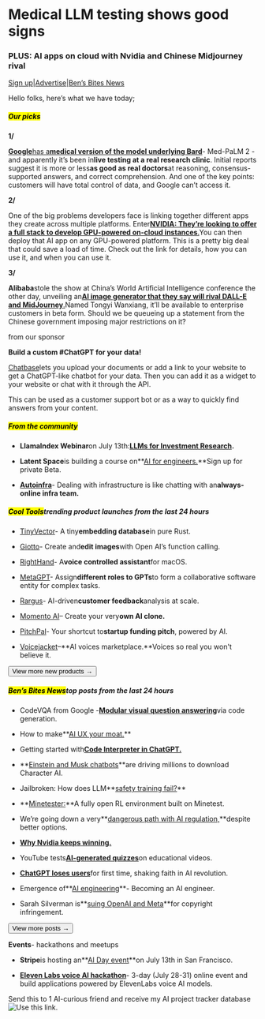 # Medical LLM testing shows good signs

### PLUS: AI apps on cloud with Nvidia and Chinese Midjourney rival

[Sign up](https://www.bensbites.co/?utm_source=bensbites\&utm_medium=referral\&utm_campaign=medical-llm-testing-shows-good-signs)|[Advertise](https://sponsor.bensbites.co/?utm_source=bensbites\&utm_medium=referral\&utm_campaign=medical-llm-testing-shows-good-signs)|[Ben’s Bites News](https://news.bensbites.co/?utm_source=bensbites\&utm_medium=referral\&utm_campaign=medical-llm-testing-shows-good-signs)

Hello folks, here’s what we have today;

##### <mark>**Our picks**</mark>

**1/**

[**Google**](https://www.theverge.com/2023/7/8/23788265/google-med-palm-2-mayo-clinic-chatbot-bard-chatgpt?utm_source=bensbites\&utm_medium=referral\&utm_campaign=medical-llm-testing-shows-good-signs)[has a](https://www.theverge.com/2023/7/8/23788265/google-med-palm-2-mayo-clinic-chatbot-bard-chatgpt?utm_source=bensbites\&utm_medium=referral\&utm_campaign=medical-llm-testing-shows-good-signs)**[medical version of the model underlying Bard](https://www.theverge.com/2023/7/8/23788265/google-med-palm-2-mayo-clinic-chatbot-bard-chatgpt?utm_source=bensbites\&utm_medium=referral\&utm_campaign=medical-llm-testing-shows-good-signs)**- Med-PaLM 2 - and apparently it’s been in**live testing at a real research clinic**. Initial reports suggest it is more or less**as good as real doctors**at reasoning, consensus-supported answers, and correct comprehension. And one of the key points: customers will have total control of data, and Google can’t access it.

**2/**

One of the big problems developers face is linking together different apps they create across multiple platforms. Enter[**NVIDIA: They’re looking to offer a full stack to develop GPU-powered on-cloud instances**](https://developer.nvidia.com/blog/train-your-ai-model-once-and-deploy-on-any-cloud-with-nvidia-and-runai/?utm_source=bensbites\&utm_medium=referral\&utm_campaign=medical-llm-testing-shows-good-signs)[.](https://developer.nvidia.com/blog/train-your-ai-model-once-and-deploy-on-any-cloud-with-nvidia-and-runai/?utm_source=bensbites\&utm_medium=referral\&utm_campaign=medical-llm-testing-shows-good-signs)You can then deploy that AI app on any GPU-powered platform. This is a pretty big deal that could save a load of time. Check out the link for details, how you can use it, and when you can use it.

**3/**

**Alibaba**stole the show at China’s World Artificial Intelligence conference the other day, unveiling an[**AI image generator that they say will rival DALL-E and MidJourney**](https://www.reuters.com/technology/chinas-alibaba-unveils-ai-image-generator-take-midjourney-dall-e-2023-07-07/?utm_source=bensbites\&utm_medium=referral\&utm_campaign=medical-llm-testing-shows-good-signs)[.](https://www.reuters.com/technology/chinas-alibaba-unveils-ai-image-generator-take-midjourney-dall-e-2023-07-07/?utm_source=bensbites\&utm_medium=referral\&utm_campaign=medical-llm-testing-shows-good-signs)Named Tongyi Wanxiang, it’ll be available to enterprise customers in beta form. Should we be queueing up a statement from the Chinese government imposing major restrictions on it?

from our sponsor

**Build a custom #ChatGPT for your data!**

[Chatbase](https://www.chatbase.co?utm_source=bensbites\&utm_medium=referral\&utm_campaign=medical-llm-testing-shows-good-signs)lets you upload your documents or add a link to your website to get a ChatGPT-like chatbot for your data. Then you can add it as a widget to your website or chat with it through the API.

This can be used as a customer support bot or as a way to quickly find answers from your content.

##### <mark>**From the community**</mark>

- **LlamaIndex Webinar**on July 13th:[**LLMs for Investment Research**](https://lu.ma/qeujg8p2?utm_source=bensbites\&utm_medium=referral\&utm_campaign=medical-llm-testing-shows-good-signs)**.**

- **Latent Space**is building a course on\*\*[AI for engineers.](https://www.latent.space/p/lsu-beta?utm_source=bensbites\&utm_medium=referral\&utm_campaign=medical-llm-testing-shows-good-signs)\*\*Sign up for private Beta.

- [**Autoinfra**](https://www.autoinfra.ai/?utm_source=bensbites\&utm_medium=referral\&utm_campaign=medical-llm-testing-shows-good-signs)- Dealing with infrastructure is like chatting with an**always-online infra team.**

##### <mark>**Cool Tools**</mark>trending product launches from the last 24 hours

- [TinyVector](https://github.com/m1guelpf/tinyvector?utm_source=bensbites\&utm_medium=referral\&utm_campaign=medical-llm-testing-shows-good-signs)- A tiny**embedding database**in pure Rust.

- [Giotto](https://giotto.streamlit.app/?utm_source=bensbites\&utm_medium=referral\&utm_campaign=medical-llm-testing-shows-good-signs)- Create and**edit images**with Open AI’s function calling.

- [RightHand](https://github.com/tmc/righthand?utm_source=bensbites\&utm_medium=referral\&utm_campaign=medical-llm-testing-shows-good-signs)- A**voice controlled assistant**for macOS.

- [MetaGPT](https://github.com/geekan/MetaGPT?utm_source=bensbites\&utm_medium=referral\&utm_campaign=medical-llm-testing-shows-good-signs)- Assign**different roles to GPTs**to form a collaborative software entity for complex tasks.

- [Rargus](https://rargus.com/get-started/?utm_source=bensbites\&utm_medium=referral\&utm_campaign=medical-llm-testing-shows-good-signs)- AI-driven**customer feedback**analysis at scale.

- [Momento AI](https://www.momentoai.com/?utm_source=bensbites\&utm_medium=referral\&utm_campaign=medical-llm-testing-shows-good-signs)– Create your very**own AI clone.**

- [PitchPal](https://www.pitchpal.app/?utm_source=bensbites\&utm_medium=referral\&utm_campaign=medical-llm-testing-shows-good-signs)- Your shortcut to**startup funding pitch**, powered by AI.

- [Voicejacket](https://voicejacket.com/?utm_source=bensbites\&utm_medium=referral\&utm_campaign=medical-llm-testing-shows-good-signs)–\*\*AI voices marketplace.\*\*Voices so real you won't believe it.

[<button>View more new products →</button>](https://news.bensbites.co/tags/show?utm_source=bensbites\&utm_medium=referral\&utm_campaign=medical-llm-testing-shows-good-signs)

##### <mark>**Ben’s Bites News**</mark>top posts from the last 24 hours

- CodeVQA from Google -[**Modular visual question answering**](https://ai.googleblog.com/2023/07/modular-visual-question-answering-via.html?m=1\&utm_source=bensbites\&utm_medium=referral\&utm_campaign=medical-llm-testing-shows-good-signs)via code generation.

- How to make\*\*[AI UX your moat.](https://www.latent.space/p/ai-ux-moat?utm_source=bensbites\&utm_medium=referral\&utm_campaign=medical-llm-testing-shows-good-signs)\*\*

- Getting started with[**Code Interpreter in ChatGPT.**](https://www.oneusefulthing.org/p/what-ai-can-do-with-a-toolbox-getting?utm_source=bensbites\&utm_medium=referral\&utm_campaign=medical-llm-testing-shows-good-signs)

- \*\*[Einstein and Musk chatbots](https://www.bloomberg.com/news/articles/2023-07-07/character-ai-chatbots-are-tech-s-weirdest-1-billion-hit?utm_source=bensbites\&utm_medium=referral\&utm_campaign=medical-llm-testing-shows-good-signs)\*\*are driving millions to download Character AI.

- Jailbroken: How does LLM\*\*[safety training fail?](https://arxiv.org/abs/2307.02483?utm_source=bensbites\&utm_medium=referral\&utm_campaign=medical-llm-testing-shows-good-signs)\*\*

- \*\*[Minetester:](https://blog.eleuther.ai/minetester-intro/?utm_source=bensbites\&utm_medium=referral\&utm_campaign=medical-llm-testing-shows-good-signs)\*\*A fully open RL environment built on Minetest.

- We’re going down a very\*\*[dangerous path with AI regulation,](https://www.techdirt.com/2023/07/07/were-going-down-a-very-dangerous-path-with-ai-regulation-despite-better-options/?utm_source=bensbites\&utm_medium=referral\&utm_campaign=medical-llm-testing-shows-good-signs)\*\*despite better options.

- [**Why Nvidia keeps winning.**](https://www.chinatalk.media/p/why-nvidia-keeps-winning-the-rise?utm_source=bensbites\&utm_medium=referral\&utm_campaign=medical-llm-testing-shows-good-signs)

- YouTube tests[**AI-generated quizzes**](https://techcrunch.com/2023/07/07/youtube-tests-ai-generated-quizzes-on-educational-videos/?utm_source=bensbites\&utm_medium=referral\&utm_campaign=medical-llm-testing-shows-good-signs)on educational videos.

- [**ChatGPT loses users**](https://www.washingtonpost.com/technology/2023/07/07/chatgpt-users-decline-future-ai-openai/?utm_source=bensbites\&utm_medium=referral\&utm_campaign=medical-llm-testing-shows-good-signs)for first time, shaking faith in AI revolution.

- Emergence of\*\*[AI engineering](https://www.ignorance.ai/p/becoming-an-ai-engineer?utm_source=bensbites\&utm_medium=referral\&utm_campaign=medical-llm-testing-shows-good-signs)\*\*- Becoming an AI engineer.

- Sarah Silverman is\*\*[suing OpenAI and Meta](https://www.theverge.com/2023/7/9/23788741/sarah-silverman-openai-meta-chatgpt-llama-copyright-infringement-chatbots-artificial-intelligence-ai?utm_source=bensbites\&utm_medium=referral\&utm_campaign=medical-llm-testing-shows-good-signs)\*\*for copyright infringement.

[<button>View more posts →</button>](https://news.bensbites.co/tags/news/trending?utm_source=bensbites\&utm_medium=referral\&utm_campaign=medical-llm-testing-shows-good-signs)

**Events**- hackathons and meetups

- **Stripe**is hosting an\*\*[AI Day event](https://lu.ma/k1dh24e1?utm_source=bensbites\&utm_medium=referral\&utm_campaign=medical-llm-testing-shows-good-signs)\*\*on July 13th in San Francisco.

- **[Eleven Labs voice AI hackathon](https://beta.elevenlabs.io/blog/ai-hackathon/?utm_source=bensbites\&utm_medium=referral\&utm_campaign=medical-llm-testing-shows-good-signs)**- 3-day (July 28-31) online event and build applications powered by ElevenLabs voice AI models.

Send this to 1 AI-curious friend and receive my AI project tracker database![Use this link.](https://flight.beehiiv.net/v2/clicks/eyJhbGciOiJIUzI1NiIsInR5cCI6IkpXVCJ9.eyJ1cmwiOiJodHRwczovL2JlbnNiaXRlcy5iZWVoaWl2LmNvbS9zdWJzY3JpYmU_cmVmPVBMQUNFSE9MREVSIiwicG9zdF9pZCI6ImJiNjM3NjFhLTJlZjctNDc3NS1hZjI1LTE4ZDI2MWQ0YjA1ZiIsInB1YmxpY2F0aW9uX2lkIjoiNDQ3ZjZlNjAtZTM2YS00NjQyLWI2ZjgtNDZiZWIxOTA0NWVjIiwidmlzaXRfdG9rZW4iOiI0YzIwNmViZi0yYmVlLTRlZTMtODViZC1mMGM4NDNmNjQwNTUiLCJpYXQiOjE2OTIzMDM1NDcuODU2LCJpc3MiOiJvcmNoaWQifQ.DGa-eehdsQrVW1t0YgydUmRzNYiBZJQEDOPQYQmIVRw)
